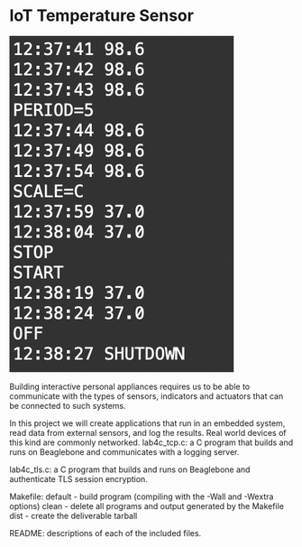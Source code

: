 # IoT Temperature Sensor
![sensor_display](https://github.com/meiyizheng/IoT-tempsensor/blob/master/sensor_display.png)

Building interactive personal appliances requires us to be able to communicate with the types of sensors, indicators and actuators that can be connected to such systems. 

In this project we will create applications that run in an embedded system, read data from external sensors, and log the results. Real world devices of this kind are commonly networked.
lab4c_tcp.c: a C program that builds and runs on Beaglebone and communicates with a logging server. 

lab4c_tls.c: a C program that builds and runs on Beaglebone and authenticate TLS session encryption.

Makefile: default - build program (compiling with the -Wall and -Wextra options)
clean - delete all programs and output generated by the Makefile
dist - create the deliverable tarball

README: descriptions of each of the included files.


